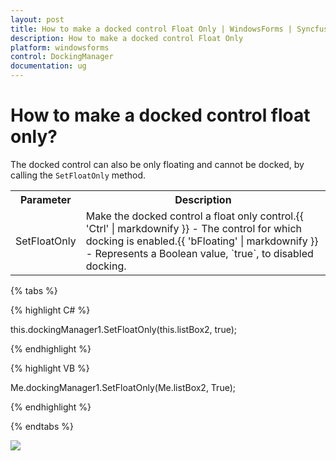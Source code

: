 ```yaml
---
layout: post
title: How to make a docked control Float Only | WindowsForms | Syncfusion®
description: How to make a docked control Float Only
platform: windowsforms
control: DockingManager
documentation: ug
---
```



# How to make a docked control float only?

The docked control can also be only floating and cannot be docked, by calling the `SetFloatOnly` method.

<table>
<tr>
<th>
Parameter</th><th>
Description</th></tr>
<tr>
<td>
SetFloatOnly</td><td>
Make the docked control a float only control.{{ 'Ctrl' | markdownify }} - The control for which docking is enabled.{{ 'bFloating' | markdownify }} - Represents a Boolean value, `true`, to disabled docking.</td></tr>
</table>

{% tabs %}

{% highlight C# %}


this.dockingManager1.SetFloatOnly(this.listBox2, true);

{% endhighlight %}


{% highlight VB %}


Me.dockingManager1.SetFloatOnly(Me.listBox2, True);

{% endhighlight %}

{% endtabs %}


 ![](Floating_images/Floating_img1.jpeg) 



